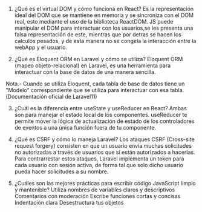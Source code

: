 1. ¿Qué es el virtual DOM y cómo funciona en React?
Es la representación ideal del DOM que se mantiene en memoria y se sincroniza con el DOM real, esto mediante el uso de la biblioteca ReactDOM.
JS puede manipular el DOM para interactuar con los usuarios,se les presenta una falsa representación de este, mientras que por detras se hacen los 
calculos pesados, y de esta manera no se congela la interacción entre la webApp y el usuario.

2. ¿Qué es Eloquent ORM en Laravel y cómo se utiliza?
Eloquent ORM (mapeo objeto-relacional) en Laravel, es una herramienta para interactuar con la base de datos de una manera sencilla.

Nota.- Cuando se utiliza Eloquent, cada tabla de base de datos tiene un "Modelo" correspondiente que se utiliza para interactuar con esa tabla. (Documentación oficial de Laravel11)

3. ¿Cuál es la diferencia entre useState y useReducer en React?
Ambas son para manejar el estado local de los componentes. useReducer te permite mover la lógica de actualización de estado de los controladores de eventos 
a una única función fuera de tu componente.

4. ¿Qué es CSRF y cómo lo maneja Laravel?
Los ataques CSRF (Cross-site request forgery) consisten en que un usuario envía muchas solicitudes no autorizadas a través de usuarios 
que sí están autorizados a hacerlas. Para contrarrestar estos ataques, Laravel implementa un token para cada usuario con sesión activa, 
de forma tal que solo dicho usuario pueda hacer solicitudes a su nombre.

5. ¿Cuáles son las mejores prácticas para escribir código JavaScript limpio y mantenible?
Utiliza nombres de variables claros y descriptivos
Comentarios con moderación
Escribe funciones cortas y concisas
Indentación clara
Desestructura tus objetos